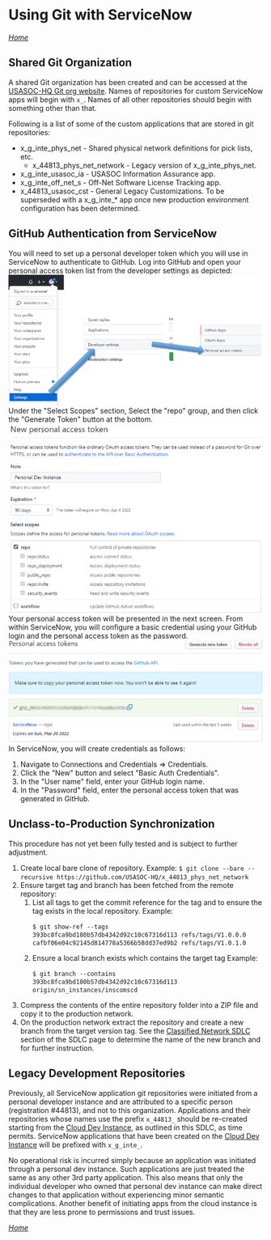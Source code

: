 # Using Git with ServiceNow

*[Home](./README.md)*

## Shared Git Organization

A shared Git organization has been created and can be accessed at the [USASOC-HQ Git org website](https://github.com/USASOC-HQ). Names of repositories for custom ServiceNow apps will begin with `x_`. Names of all other repositories should begin with something other than that.

Following is a list of some of the custom applications that are stored in git repositories:

- x_g_inte_phys_net - Shared physical network definitions for pick lists, etc.
  - x_44813_phys_net_network - Legacy version of x_g_inte_phys_net.
- x_g_inte_usasoc_ia - USASOC Information Assurance app.
- x_g_inte_off_net_s - Off-Net Software License Tracking app.
- x_44813_usasoc_cst - General Legacy Customizations. To be superseded with a x_g_inte_* app once new production environment configuration has been determined.

## GitHub Authentication from ServiceNow

You will need to set up a personal developer token which you will use in ServiceNow to authenticate to GitHub. Log into GitHub and open your personal access token list from the developer settings as depicted:\
![Screen clips of menu selections for new personal access token](./images/DevSettingsPersonalDevTokens.png)\
Under the "Select Scopes" section, Select the "repo" group, and then click the "Generate Token" button at the bottom.\
![Screen clip of new personal access token page](./images/NewPersonalAccessToken.png)\
Your personal access token will be presented in the next screen. From within ServiceNow, you will configure a basic credential using  your GitHub login and the personal access token as the password.\
![Screen clip of page after personal token generated](./images/PersonalAccessTokenGenerated.png)\
In ServiceNow, you will create credentials as follows:

1. Navigate to Connections and Credentials => Credentials.
2. Click the "New" button and select "Basic Auth Credentials".
3. In the "User name" field, enter your GitHub login name.
4. In the "Password" field, enter the personal access token that was generated in GitHub.

## Unclass-to-Production Synchronization

This procedure has not yet been fully tested and is subject to further adjustment.

1. Create local bare clone of repository.
   Example: `$ git clone --bare --recursive https://github.com/USASOC-HQ/x_44813_phys_net_network`
2. Ensure target tag and branch has been fetched from the remote repository:
   1. List all tags to get the commit reference for the tag and to ensure the tag exists in the local repository.
      Example:
      <pre><code>$ git show-ref --tags
      393bc8fca9bd180b57db4342d92c10c67316d113 refs/tags/V1.0.0.0
      cafbf06e04c92145d814778a5366b58dd37ed9b2 refs/tags/V1.0.1.0</code></pre>
   2. Ensure a local branch exists which contains the target tag
      Example:
      <pre><code>$ git branch --contains 393bc8fca9bd180b57db4342d92c10c67316d113
      origin/sn_instances/inscomscd</code></pre>
3. Compress the contents of the entire repository folder into a ZIP file and copy it to the production network.
4. On the production network extract the repository and create a new branch from the target version tag. See the [Classified Network SDLC](./SDLC.md#classified-network-sclc) section of the SDLC page to determine the name of the new branch and for further instruction.

## Legacy Development Repositories

Previously, all ServiceNow application git repositories were initiated from a personal developer instance and are attributed to a specific person (registration #44813), and not to this organization. Applications and their repositories whose names use the prefix `x_44813_` should be re-created starting from the [Cloud Dev Instance](https://inscomscd.servicenowservices.com/), as outlined in this SDLC, as time permits. ServiceNow applications that have been created on the [Cloud Dev Instance](https://inscomscd.servicenowservices.com/) will be prefixed with `x_g_inte_`.

No operational risk is incurred simply because an application was initiated through a personal dev instance. Such applications are just treated the same as any other 3rd party application. This also means that only the individual developer who owned that personal dev instance can make direct changes to that application without experiencing minor semantic complications. Another benefit of initiating apps from the cloud instance is that they are less prone to permissions and trust issues.

*[Home](./README.md)*
